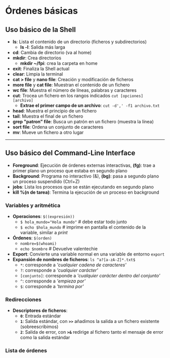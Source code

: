 # Órdenes básicas
## Uso básico de la Shell
- **ls**: Lista el contenido de un directorio (ficheros y subdirectorios)
	- **ls -l**: Salida más larga
- **cd**: Cambia de directorio (va al home)
- **mkdir**: Crea directorios
	- **mkdir ~/fpi**: crea la carpeta en home 
- **exit**: Finaliza la Shell actual
- **clear**: Limpia la terminal
- **cat > file** y **nano file**: Creación y modificación de ficheros
- **more file** y **cat file**: Muestran el contenido de un fichero
- **wc file**: Muestra el número de líneas, palabras y caracteres
- **cut**: Trocea un fichero en los rangos indicados ``cut [opciones] [archivo]``
	- **Extrae el primer campo de un archivo**: ``cut -d',' -f1 archivo.txt``
- **head**: Muestra el principio de un fichero
- **tail**: Muestra el final de un fichero
- **grep "patron" file**: Busca un patrón en un fichero (muestra la línea)
- **sort file**: Ordena un conjunto de caracteres
- **mv**: Mueve un fichero a otro lugar

------------------------------------
## Uso básico del Command-Line Interface
- **Foreground**: Ejecución de órdenes externas interactivas, **(fg)**: trae a primer plano un proceso que estaba en segundo plano
- **Background**: Programa no interactivo (&), **(bg)**: pasa a segundo plano un proceso suspendido (Ctrl+Z)
- **jobs**: Lista los procesos que se están ejecutando en segundo plano
- **kill %(n de tarea)**: Termina la ejecución de un proceso en background

### Variables y aritmética
- **Operaciones**: ``$((expresión))``
	- ``$ hola_mundo="Hola mundo"``			# debe estar todo junto
 	- ``$ echo $hola_mundo``			# imprime en pantalla el contenido de la variable, similar a *print*
- **Órdenes**: ``$(orden)``
	- ``nombre=$(whoami)``
 	- ``echo $nombre``				# Devuelve valentechie  
- **Export**: Convierte una variable normal en una variable de entorno ``export``
- **Expansión de nombres de ficheros**: ``ls ^a?[a-zA-Z]*.txt$``
	- ``*``: corresponde a *'cualquier cadena de caracteres'*
 	- ``?``: corresponde a *'cualquier carácter'*
  	- ``[conjunto]``: corresponde a *'cualquier carácter dentro del conjunto'*
  	- ``^``: corresponde a *'empieza por'*
  	- ``$``: corresponde a *'termina por'*

### Redirecciones
- **Descriptores de ficheros**:
	- **``0``**: Entrada estándar
 	- **``1``**: Salida estándar, con **``>>``** añadimos la salida a un fichero existente (sobreescribimos)
  	- **``2``**: Salida de error, con **``>&``** redirige al fichero tanto el mensaje de error como la salida estándar

### Lista de órdenes 





 
